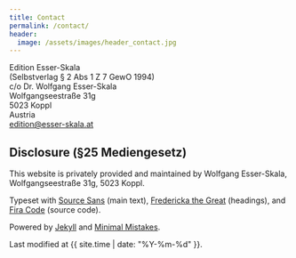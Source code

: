 ```yaml
---
title: Contact
permalink: /contact/
header:
  image: /assets/images/header_contact.jpg
---
```


Edition Esser-Skala<br/>
(Selbstverlag § 2 Abs 1 Z 7 GewO 1994)<br/>
c/o Dr. Wolfgang Esser-Skala<br/>
Wolfgangseestraße 31g<br/>
5023 Koppl<br/>
Austria<br/>
[edition@esser-skala.at](mailto:edition@esser-skala.at)


## Disclosure (§25 Mediengesetz)

This website is privately provided and maintained by Wolfgang Esser-Skala, Wolfgangseestraße 31g, 5023 Koppl.

Typeset with [Source Sans](https://github.com/adobe-fonts/source-sans/) (main text), [Fredericka the Great](https://fonts.google.com/specimen/Fredericka+the+Great) (headings), and [Fira Code](https://github.com/tonsky/FiraCode) (source code).

Powered by [Jekyll](https://jekyllrb.com/) and [Minimal Mistakes](https://mademistakes.com/work/minimal-mistakes-jekyll-theme/).

Last modified at {{ site.time | date: "%Y-%m-%d" }}.

